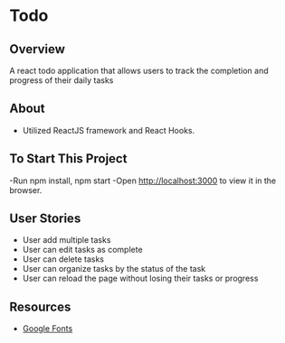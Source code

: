# Todo 

## Overview
A react todo application that allows users to track the completion and progress of their daily tasks

## About
* Utilized ReactJS framework and React Hooks. 

## To Start This Project
-Run npm install, npm start 
-Open [http://localhost:3000](http://localhost:3000) to view it in the browser.

## User Stories
- User add multiple tasks
- User can edit tasks as complete
- User can delete tasks
- User can organize tasks by the status of the task
- User can reload the page without losing their tasks or progress

## Resources
- [Google Fonts](https://fonts.google.com/)
